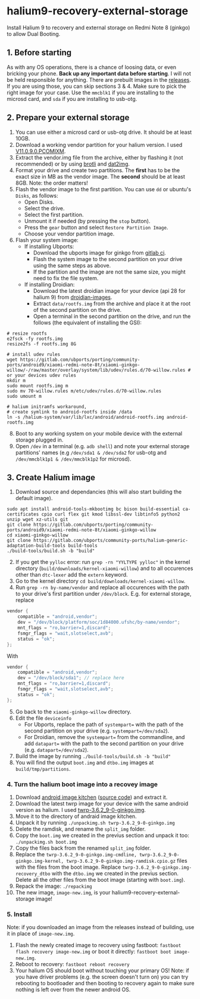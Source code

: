 # halium9-recovery-external-storage
Install Halium 9 to recovery and external storage on Redmi Note 8 (ginkgo) to allow Dual Booting.

## 1. Before starting
As with any OS operations, there is a chance of loosing data, or even bricking your phone. **Back up any important data before starting**. I will not be held responsible for anything.
There are prebuilt images in the [releases](https://github.com/ElishaAz/halium9-recovery-external-storage/releases). If you are using those, you can skip sections 3 & 4. Make sure to pick the right image for your case. Use the `mmcblk1` if you are installing to the microsd card, and `sda` if you are installing to usb-otg.

## 2. Prepare your external storage
1. You can use either a microsd card or usb-otg drive. It should be at least 10GB.
2. Download a working vendor partition for your halium version. I used [V11.0.9.0.PCOMIXM](https://github.com/TryHardDood/mi-vendor-updater/releases/download/ginkgo_global-stable/fw-vendor_ginkgo_miui_GINKGOGlobal_V11.0.9.0.PCOMIXM_59d042a821_9.0.zip).
3. Extract the vendor.img file from the archive, either by flashing it (not recommended) or by using [brotli](https://manpages.ubuntu.com/manpages/jammy/man1/brotli.1.html) and [dat2img](https://github.com/danielmmmm/dat2img).
4. Format your drive and create two partitions. The **first** has to be the exact size in MB as the vendor image. The **second** should be at least 8GB. Note: the order matters!
5. Flash the vendor image to the first partition. You can use `dd` or ubuntu's `Disks`, as follows:
    - Open Disks.
    - Select the drive.
    - Select the first partition.
    - Unmount it if needed (by pressing the `stop` button).
    - Press the `gear` button and select `Restore Partition Image`.
    - Choose your vendor partition image.
6. Flash your system image:
    - If installing Ubports:
        - Download the ubports image for ginkgo from [gitlab ci](https://gitlab.com/ubports/porting/community-ports/android9/xiaomi-redmi-note-8t/xiaomi-ginkgo-willow/-/jobs).
        - Flash the system image to the second partition on your drive using the same steps as above.
        - If the partition and the image are not the same size, you might need to fix the file system.
    - If installing Droidian:
        - Download the latest droidian image for your device (api 28 for halium 9) from [droidian-images](https://github.com/droidian-images/droidian/releases).
        - Extract `data/rootfs.img` from the archive and place it at the root of the second partition on the drive.
        - Open a terminal in the second partition on the drive, and run the follows (the equivalent of installing the GSI):
```
# resize rootfs
e2fsck -fy rootfs.img
resize2fs -f rootfs.img 8G

# install udev rules
wget https://gitlab.com/ubports/porting/community-ports/android9/xiaomi-redmi-note-8t/xiaomi-ginkgo-willow/-/raw/master/overlay/system/lib/udev/rules.d/70-willow.rules # or your devices udev rules
mkdir m
sudo mount rootfs.img m
sudo mv 70-willow.rules m/etc/udev/rules.d/70-willow.rules
sudo umount m

# halium initramfs workaround,
# create symlink to android-rootfs inside /data
ln -s /halium-system/var/lib/lxc/android/android-rootfs.img android-rootfs.img
```
8. Boot to any working system on your mobile device with the external storage plugged in.
9. Open `/dev` in a terminal (e.g. `adb shell`) and note your external storage partitions' names (e.g `/dev/sda1 & /dev/sda2` for usb-otg and `/dev/mmcblk1p1 & /dev/mmcblk1p2` for microsd).

## 3. Create Halium image
1. Download source and dependancies (this will also start building the default image).
```
sudo apt install android-tools-mkbootimg bc bison build-essential ca-certificates cpio curl flex git kmod libssl-dev libtinfo5 python2 unzip wget xz-utils git
git clone https://gitlab.com/ubports/porting/community-ports/android9/xiaomi-redmi-note-8t/xiaomi-ginkgo-willow
cd xiaomi-ginkgo-willow
git clone https://gitlab.com/ubports/community-ports/halium-generic-adaptation-build-tools build-tools
./build-tools/build.sh -b "build"
```
2. If you get the `yylloc` error: run `grep -rn "YYLTYPE yylloc"` in the kernel directory (`build/downloads/kernel-xiaomi-willow`) and to all occurences other than `dtc-lexer` add the `extern` keyword.
3. Go to the kernel directory `cd build/downloads/kernel-xiaomi-willow`.
4. Run `grep -rn by-name/vendor`  and replace all occurences with the path to your drive's first partition under `/dev/block`. E.g. for external storage, replace
```cc
vendor {
    compatible = "android,vendor";
    dev = "/dev/block/platform/soc/1d84000.ufshc/by-name/vendor";
    mnt_flags = "ro,barrier=1,discard";
    fsmgr_flags = "wait,slotselect,avb";
    status = "ok";
};
```
With
```cc
vendor {
    compatible = "android,vendor";
    dev = "/dev/block/sda1"; // replace here
    mnt_flags = "ro,barrier=1,discard";
    fsmgr_flags = "wait,slotselect,avb";
    status = "ok";
};
```
5. Go back to the `xiaomi-ginkgo-willow` directory.
6. Edit the file `deviceinfo`
   - For Ubports, replace the path of `systempart=` with the path of the second partition on your drive (e.g. `systempart=/dev/sda2`).
   - For Droidian, remove the `systempart=` from the commandline, and add `datapart=` with the path to the second partition on your drive (e.g. `datapart=/dev/sda2`).
7. Build the image by running `./build-tools/build.sh -b "build"`
8. You will find the output `boot.img` and `dtbo.img` images at `build/tmp/partitions`.

### 4. Turn the halium boot image into a recovey image
1. Download [android image kitchen](https://forum.xda-developers.com/attachments/aik-linux-v3-8-all-tar-gz.5300923/) ([source code](https://github.com/osm0sis/Android-Image-Kitchen/tree/AIK-Linux)) and extract it.
2. Download the latest twrp image for your device with the same android version as halium. I used [twrp-3.6.2_9-0-ginkgo.img](https://dl.twrp.me/ginkgo/twrp-3.6.2_9-0-ginkgo.img.html).
3. Move it to the directory of andraid image kitchen.
4. Unpack it by running `./unpackimg.sh twrp-3.6.2_9-0-ginkgo.img`
5. Delete the ramdisk, and rename the `split_img` folder.
6. Copy the `boot.img` we created in the previus section and unpack it too: `./unpackimg.sh boot.img`
7. Copy the files back from the renamed `split_img` folder.
8. Replace the `twrp-3.6.2_9-0-ginkgo.img-cmdline, twrp-3.6.2_9-0-ginkgo.img-kernel, twrp-3.6.2_9-0-ginkgo.img-ramdisk.cpio.gz` files with the files from the boot image. Replace `twrp-3.6.2_9-0-ginkgo.img-recovery_dtbo` with the `dtbo.img` we created in the previus section. Delete all the other files from the boot image (starting with `boot.img`).
9. Repack the image: `./repackimg`
10. The new image, `image-new.img`, is your halium9-recovery-external-storage image!

### 5. Install
Note: if you downloaded an image from the releases instead of building, use it in place of `image-new.img`.
1. Flash the newly created image to recovery using fastboot: `fastboot flash recovery image-new.img` or boot it directly: `fastboot boot image-new.img`.
2. Reboot to recovery: `fastboot reboot recovery`
3. Your halium OS should boot without touching your primary OS!
Note: if you have driver problems (e.g. the screen doesn't turn on) you can try rebooting to bootloader and then booting to recovery again to make sure nothing is left over from the newer android OS.
